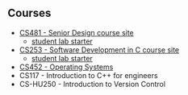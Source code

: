 ## Courses

- [CS481 - Senior Design course site](https://shanepanter.com/capstone)
  - [student lab starter](https://github.com/shanep/capstone-starter)
- [CS253 - Software Development in C course site](https://shanepanter.com/c-devel)
  - [student lab starter](https://github.com/shanep/c-devel-starter)
- [CS452 - Operating Systems](https://shanepanter.com/operating-systems)
- CS117 - Introduction to C++ for engineers
- CS-HU250 - Introduction to Version Control
